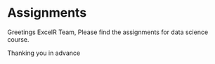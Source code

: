 # Assignments

Greetings ExcelR Team, 
Please find the assignments for data science course. 

Thanking you in advance
